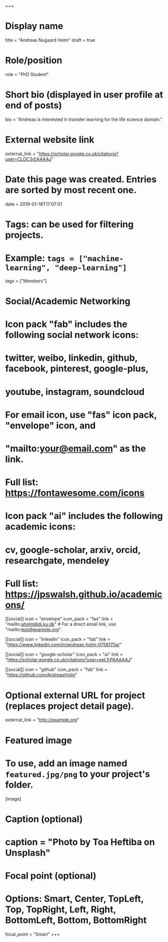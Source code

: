+++
# Display name
title = "Andreas Nugaard Holm"
draft = true

# Role/position
role = "PhD Student"

# Short bio (displayed in user profile at end of posts)
bio = "Andreas is interested in transfer learning for the life science domain."

# External website link
external_link = "https://scholar.google.co.uk/citations?user=CLOC3rEAAAAJ"

# Date this page was created. Entries are sorted by most recent one.
date = 2019-01-18T17:07:01

# Tags: can be used for filtering projects.
# Example: `tags = ["machine-learning", "deep-learning"]`
tags = ["Members"]

# Social/Academic Networking
#
# Icon pack "fab" includes the following social network icons:
#
#   twitter, weibo, linkedin, github, facebook, pinterest, google-plus,
#   youtube, instagram, soundcloud
#
#   For email icon, use "fas" icon pack, "envelope" icon, and
#   "mailto:your@email.com" as the link.
#
#   Full list: https://fontawesome.com/icons
#
# Icon pack "ai" includes the following academic icons:
#
#   cv, google-scholar, arxiv, orcid, researchgate, mendeley
#
#   Full list: https://jpswalsh.github.io/academicons/

[[social]]
icon = "envelope"
icon_pack = "fas"
link = "mailto:aholm@di.ku.dk"  # For a direct email link, use "mailto:test@example.org".

[[social]]
icon = "linkedin"
icon_pack = "fab"
link = "https://www.linkedin.com/in/andreas-holm-0758175a/"

[[social]]
icon = "google-scholar"
icon_pack = "ai"
link = "https://scholar.google.co.uk/citations?user=eeL1rPAAAAAJ"

[[social]]
icon = "github"
icon_pack = "fab"
link = "https://github.com/AndreasHolm"


# Optional external URL for project (replaces project detail page).
external_link = "http://example.org"

# Featured image
# To use, add an image named `featured.jpg/png` to your project's folder. 
[image]
  # Caption (optional)
  #  caption = "Photo by Toa Heftiba on Unsplash"

  # Focal point (optional)
  # Options: Smart, Center, TopLeft, Top, TopRight, Left, Right, BottomLeft, Bottom, BottomRight
  focal_point = "Smart"
+++
